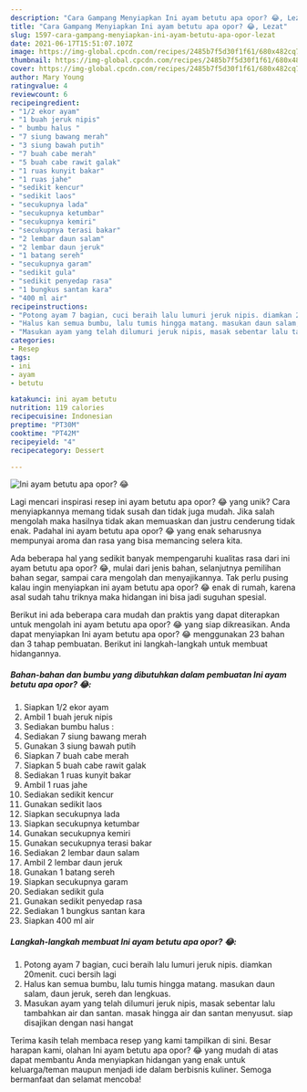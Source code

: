 ```yaml
---
description: "Cara Gampang Menyiapkan Ini ayam betutu apa opor? 😂, Lezat"
title: "Cara Gampang Menyiapkan Ini ayam betutu apa opor? 😂, Lezat"
slug: 1597-cara-gampang-menyiapkan-ini-ayam-betutu-apa-opor-lezat
date: 2021-06-17T15:51:07.107Z
image: https://img-global.cpcdn.com/recipes/2485b7f5d30f1f61/680x482cq70/ini-ayam-betutu-apa-opor-foto-resep-utama.jpg
thumbnail: https://img-global.cpcdn.com/recipes/2485b7f5d30f1f61/680x482cq70/ini-ayam-betutu-apa-opor-foto-resep-utama.jpg
cover: https://img-global.cpcdn.com/recipes/2485b7f5d30f1f61/680x482cq70/ini-ayam-betutu-apa-opor-foto-resep-utama.jpg
author: Mary Young
ratingvalue: 4
reviewcount: 6
recipeingredient:
- "1/2 ekor ayam"
- "1 buah jeruk nipis"
- " bumbu halus "
- "7 siung bawang merah"
- "3 siung bawah putih"
- "7 buah cabe merah"
- "5 buah cabe rawit galak"
- "1 ruas kunyit bakar"
- "1 ruas jahe"
- "sedikit kencur"
- "sedikit laos"
- "secukupnya lada"
- "secukupnya ketumbar"
- "secukupnya kemiri"
- "secukupnya terasi bakar"
- "2 lembar daun salam"
- "2 lembar daun jeruk"
- "1 batang sereh"
- "secukupnya garam"
- "sedikit gula"
- "sedikit penyedap rasa"
- "1 bungkus santan kara"
- "400 ml air"
recipeinstructions:
- "Potong ayam 7 bagian, cuci beraih lalu lumuri jeruk nipis. diamkan 20menit. cuci bersih lagi"
- "Halus kan semua bumbu, lalu tumis hingga matang. masukan daun salam, daun jeruk, sereh dan lengkuas."
- "Masukan ayam yang telah dilumuri jeruk nipis, masak sebentar lalu tambahkan air dan santan. masak hingga air dan santan menyusut. siap disajikan dengan nasi hangat"
categories:
- Resep
tags:
- ini
- ayam
- betutu

katakunci: ini ayam betutu 
nutrition: 119 calories
recipecuisine: Indonesian
preptime: "PT30M"
cooktime: "PT42M"
recipeyield: "4"
recipecategory: Dessert

---
```



![Ini ayam betutu apa opor? 😂](https://img-global.cpcdn.com/recipes/2485b7f5d30f1f61/680x482cq70/ini-ayam-betutu-apa-opor-foto-resep-utama.jpg)

Lagi mencari inspirasi resep ini ayam betutu apa opor? 😂 yang unik? Cara menyiapkannya memang tidak susah dan tidak juga mudah. Jika salah mengolah maka hasilnya tidak akan memuaskan dan justru cenderung tidak enak. Padahal ini ayam betutu apa opor? 😂 yang enak seharusnya mempunyai aroma dan rasa yang bisa memancing selera kita.

Ada beberapa hal yang sedikit banyak mempengaruhi kualitas rasa dari ini ayam betutu apa opor? 😂, mulai dari jenis bahan, selanjutnya pemilihan bahan segar, sampai cara mengolah dan menyajikannya. Tak perlu pusing kalau ingin menyiapkan ini ayam betutu apa opor? 😂 enak di rumah, karena asal sudah tahu triknya maka hidangan ini bisa jadi suguhan spesial.




Berikut ini ada beberapa cara mudah dan praktis yang dapat diterapkan untuk mengolah ini ayam betutu apa opor? 😂 yang siap dikreasikan. Anda dapat menyiapkan Ini ayam betutu apa opor? 😂 menggunakan 23 bahan dan 3 tahap pembuatan. Berikut ini langkah-langkah untuk membuat hidangannya.

<!--inarticleads1-->

##### Bahan-bahan dan bumbu yang dibutuhkan dalam pembuatan Ini ayam betutu apa opor? 😂:

1. Siapkan 1/2 ekor ayam
1. Ambil 1 buah jeruk nipis
1. Sediakan  bumbu halus :
1. Sediakan 7 siung bawang merah
1. Gunakan 3 siung bawah putih
1. Siapkan 7 buah cabe merah
1. Siapkan 5 buah cabe rawit galak
1. Sediakan 1 ruas kunyit bakar
1. Ambil 1 ruas jahe
1. Sediakan sedikit kencur
1. Gunakan sedikit laos
1. Siapkan secukupnya lada
1. Siapkan secukupnya ketumbar
1. Gunakan secukupnya kemiri
1. Gunakan secukupnya terasi bakar
1. Sediakan 2 lembar daun salam
1. Ambil 2 lembar daun jeruk
1. Gunakan 1 batang sereh
1. Siapkan secukupnya garam
1. Sediakan sedikit gula
1. Gunakan sedikit penyedap rasa
1. Sediakan 1 bungkus santan kara
1. Siapkan 400 ml air




<!--inarticleads2-->

##### Langkah-langkah membuat Ini ayam betutu apa opor? 😂:

1. Potong ayam 7 bagian, cuci beraih lalu lumuri jeruk nipis. diamkan 20menit. cuci bersih lagi
1. Halus kan semua bumbu, lalu tumis hingga matang. masukan daun salam, daun jeruk, sereh dan lengkuas.
1. Masukan ayam yang telah dilumuri jeruk nipis, masak sebentar lalu tambahkan air dan santan. masak hingga air dan santan menyusut. siap disajikan dengan nasi hangat




Terima kasih telah membaca resep yang kami tampilkan di sini. Besar harapan kami, olahan Ini ayam betutu apa opor? 😂 yang mudah di atas dapat membantu Anda menyiapkan hidangan yang enak untuk keluarga/teman maupun menjadi ide dalam berbisnis kuliner. Semoga bermanfaat dan selamat mencoba!
